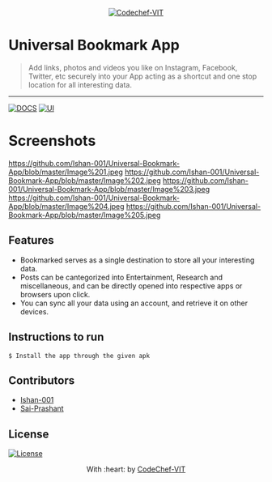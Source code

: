 <p align="center"><a href="http://www.codechefvit.com" target="_blank"><img src="https://s3.amazonaws.com/codechef_shared/sites/all/themes/abessive/logo-3.png" title="CodeChef-VIT" alt="Codechef-VIT"></a>
</p>

# Universal Bookmark App

> <Subtitle>
> Add links, photos and videos you like on Instagram, Facebook, Twitter, etc securely into your App acting as a shortcut and one stop location for all interesting data.

---
[![DOCS](https://img.shields.io/badge/Documentation-see%20docs-green?style=flat-square&logo=appveyor)](INSERT_LINK_FOR_DOCS_HERE) 
[![UI ](https://img.shields.io/badge/User%20Interface-Link%20to%20UI-orange?style=flat-square&logo=appveyor)](INSERT_UI_LINK_HERE)

# Screenshots

https://github.com/Ishan-001/Universal-Bookmark-App/blob/master/Image%201.jpeg
https://github.com/Ishan-001/Universal-Bookmark-App/blob/master/Image%202.jpeg
https://github.com/Ishan-001/Universal-Bookmark-App/blob/master/Image%203.jpeg
https://github.com/Ishan-001/Universal-Bookmark-App/blob/master/Image%204.jpeg
https://github.com/Ishan-001/Universal-Bookmark-App/blob/master/Image%205.jpeg


## Features
-  Bookmarked serves as a single destination to store all your interesting data.
-  Posts can be cantegorized into Entertainment, Research and miscellaneous, and can be directly opened into respective apps or browsers upon click.
-  You can sync all your data using an account, and retrieve it on other devices.




## Instructions to run

```
$ Install the app through the given apk
```

## Contributors
- <a href="https://github.com/<Contributor>">Ishan-001</a>
- <a href="https://github.com/<Contributor>">Sai-Prashant</a>

## License

[![License](http://img.shields.io/:license-mit-blue.svg?style=flat-square)](http://badges.mit-license.org)

<p align="center">
	With :heart: by <a href="http://www.codechefvit.com" target="_blank">CodeChef-VIT</a>
</p>
